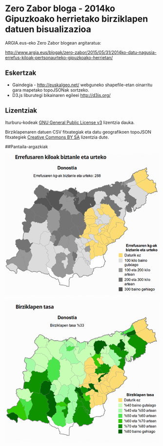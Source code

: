 # Zero Zabor bloga - 2014ko Gipuzkoako herrietako birziklapen datuen bisualizazioa

ARGIA.eus-eko Zero Zabor blogean argitaratua:

http://www.argia.eus/blogak/zero-zabor/2015/05/31/2014ko-datu-nagusia-errefus-kiloak-pertsonaurteko-gipuzkoako-herrietan/

## Eskertzak
* Gaindegia - http://euskalgeo.net/ webguneko shapefile-etan oinarritu gara mapetako topoJSONak sortzeko.
* D3.js liburutegi bikainaren egileei http://d3js.org/

## Lizentziak

Iturburu-kodeak [GNU General Public License v3](http://www.gnu.org/licenses/gpl.html) lizentzia dauka.

Birziklapenaren datuen CSV fitxategiak eta datu geografikoen topoJSON fitxategiek [Creative Commons BY SA](http://creativecommons.org/licenses/by-sa/4.0/) lizentzia dute.

##Pantaila-argazkiak
<p align="center">
  <img src="pantaila-argazkiak/2014-gipuzkoa-errefusa.png?raw=true" alt="Errefusaren bisualizazioaren pantaila-argazkia"/>
</p>
<p align="center">
  <img src="pantaila-argazkiak/2014-gipuzkoa-birziklapena.png?raw=true" alt="Birziklapen tasaren bisualizazioaren pantaila-argazkia"/>
</p>